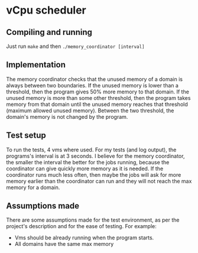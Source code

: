 # vCpu scheduler

## Compiling and running

Just run `make` and then `./memory_coordinator [interval]`

## Implementation

The memory coordinator checks that the unused memory of a domain is always
between two boundaries. If the unused memory is lower than a threshold, then 
the program gives 50% more memory to that domain. If the unused memory is more
than some other threshold, then the program takes memory from that domain until the unused memory reaches that threshold (maximum allowed unused memory). Between the two threshold, the domain's memory is not changed by the program.


## Test setup
To run the tests, 4 vms where used. For my tests (and log output), the  programs's interval is at 3 seconds. I believe for the memory coordinator, the smaller the interval the better for the jobs running, because the coordinator can give quickly more memory as it is needed. If the coordinator runs much less often, then maybe the jobs will ask for more memory earlier than the coordinator can run and they will not reach the max memory for a domain.


## Assumptions made
There are some assumptions made for the test environment, as per the project's description and for the ease of testing. For example:

- Vms should be already running when the program starts.
- All domains have the same max memory
